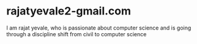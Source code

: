 # rajatyevale2-gmail.com
I am rajat yevale, who is passionate about computer science and is going through a discipline shift from civil to computer science
